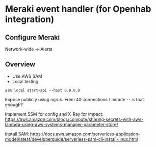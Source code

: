 # Meraki event handler (for Openhab integration)

## Configure Meraki

Network-wide -> Alerts


## Overview

* Use AWS SAM
* Local testing

`sam local start-api --host 0.0.0.0`

Expose publicly using ngrok.
Free: 40 connections / minute -- is that enough?

Implement SSM for config and X-Ray for impact:
https://aws.amazon.com/blogs/compute/sharing-secrets-with-aws-lambda-using-aws-systems-manager-parameter-store/

Install SAM:
https://docs.aws.amazon.com/serverless-application-model/latest/developerguide/serverless-sam-cli-install-linux.html



